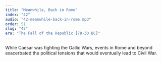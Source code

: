 ```yaml
---
title: "Meanwhile, Back in Rome"
index: "42"
audio: "42-meanwhile-back-in-rome.mp3"
order: 51
slug: "42"
era: "The Fall of the Republic [78-30 BC]"
---
```


While Caesar was fighting the Gallic Wars, events in Rome and beyond exacerbated the political tensions that would eventually lead to Civil War.


